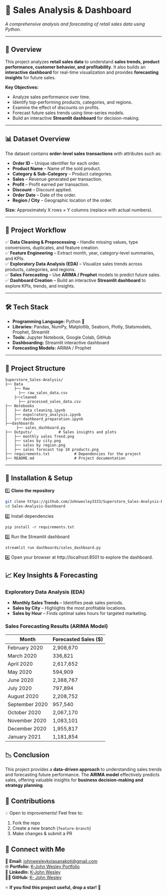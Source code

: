 # 🛒 Sales Analysis & Dashboard

*A comprehensive analysis and forecasting of retail sales data using Python.*

---

## 🌟 Overview
This project analyzes **retail sales data** to understand **sales trends, product performance, customer behavior, and profitability**. It also builds an **interactive dashboard** for real-time visualization and provides **forecasting insights** for future sales.  

**Key Objectives:**  
- Analyze sales performance over time.  
- Identify top-performing products, categories, and regions.  
- Examine the effect of discounts on profits.  
- Forecast future sales trends using time-series models.  
- Build an interactive **Streamlit dashboard** for decision-making.

---

## 📊 Dataset Overview
The dataset contains **order-level sales transactions** with attributes such as:  
- **Order ID** – Unique identifier for each order.  
- **Product Name** – Name of the sold product.  
- **Category & Sub-Category** – Product categories.  
- **Sales** – Revenue generated per transaction.  
- **Profit** – Profit earned per transaction.  
- **Discount** – Discount applied.  
- **Order Date** – Date of the order.  
- **Region / City** – Geographic location of the order.  

**Size:** Approximately X rows × Y columns (replace with actual numbers).

---

## 🎯 Project Workflow
✅ **Data Cleaning & Preprocessing** – Handle missing values, type conversions, duplicates, and feature creation.  
✅ **Feature Engineering** – Extract month, year, category-level summaries, and KPIs.  
✅ **Exploratory Data Analysis (EDA)** – Visualize sales trends across products, categories, and regions.  
✅ **Sales Forecasting** – Use **ARIMA / Prophet** models to predict future sales.  
✅ **Dashboard Creation** – Build an interactive **Streamlit dashboard** to explore KPIs, trends, and insights.

---

## 🛠️ Tech Stack
- **Programming Language:** Python 🐍  
- **Libraries:** Pandas, NumPy, Matplotlib, Seaborn, Plotly, Statsmodels, Prophet, Streamlit  
- **Tools:** Jupyter Notebook, Google Colab, GitHub  
- **Dashboarding:** Streamlit interactive dashboard  
- **Forecasting Models:** ARIMA / Prophet

---

## 📂 Project Structure
```
Superstore_Sales-Analysis/
├── Data
    ├── Raw
      ├── raw_sales_data.csv
    ├──cleaned
      ├── processed_sales_data.csv 
├── Notebooks
│   ├── data cleaning.ipynb
│   ├── expolratory_analysis.ipynb
│   ├── dashboard_preparation.ipynb
├──dashboards
     ├── sales_dashboard.py
├── Outputs/            # Sales insights and plots
│   ├── monthly sales Trend.png
│   ├── sales by city.png
│   ├── sales by region.png
│   ├── sales forecast top 10 products.png
├── requirements.txt           # Dependencies for the project
├── README.md                  # Project documentation
```

---

## 🚀 Installation & Setup
1️⃣ **Clone the repository**  
```bash
git clone https://github.com/Johnwesley3333/Superstore_Sales-Analysis-Dashboard.git
cd Sales-Analysis-Dashboard
```
2️⃣ Install dependencies
```
pip install -r requirements.txt
```
3️⃣ Run the Streamlit dashboard
```
streamlit run dashboards/sales_dashboard.py
```
4️⃣ Open your browser at http://localhost:8501 to explore the dashboard.
## 📈 **Key Insights & Forecasting**
### **Exploratory Data Analysis (EDA)**
- **Monthly Sales Trends** – Identifies peak sales periods.
- **Sales by City** – Highlights the most profitable locations.
- **Sales by Hour** – Finds optimal sales hours for targeted marketing.

### **Sales Forecasting Results (ARIMA Model)**
| Month        | Forecasted Sales ($) |
|-------------|--------------------|
| February 2020 | 2,908,670 |
| March 2020    | 336,821 |
| April 2020    | 2,617,652 |
| May 2020      | 594,909 |
| June 2020     | 2,388,767 |
| July 2020     | 797,894 |
| August 2020   | 2,208,752 |
| September 2020 | 957,540 |
| October 2020  | 2,067,170 |
| November 2020 | 1,083,101 |
| December 2020 | 1,955,817 |
| January 2021  | 1,181,854 |

## 📉 **Conclusion**
This project provides a **data-driven approach** to understanding sales trends and forecasting future performance. The **ARIMA model** effectively predicts sales, offering valuable insights for **business decision-making and strategy planning**.

## 🤝 **Contributions**
💡 Open to improvements! Feel free to:
1. Fork the repo  
2. Create a new branch (`feature-branch`)  
3. Make changes & submit a PR  



## 📩 **Connect with Me**
📧 **Email:** [johnwesleykolasanakoti@gmail.com](mailto:johnwesleykolasanakoti@gmail.com)  
🌐 **Portfolio:** [K-John Wesley Portfolio]()  
💼 **LinkedIn:** [K-John Wesley](www.linkedin.com/in/john-wesley-794125284)  
👨‍💻 **GitHub:** [K- John Wesley](https://github.com/Johnwesley3333)  

⭐ **If you find this project useful, drop a star!** 🚀

